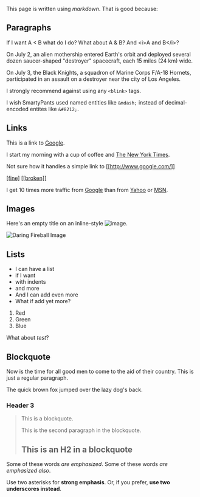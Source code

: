 This page is written using _markdown_. That is good because:

## Paragraphs

If I want A < B what do I do? What about A & B? And &lt;i>A and B&lt;/i>?

On July 2, an alien mothership entered Earth's orbit and deployed several dozen 
saucer-shaped "destroyer" spacecraft, each 15 miles (24 km) wide.

On July 3, the Black Knights, a squadron of Marine Corps F/A-18 Hornets, 
participated in an assault on a destroyer near the city of Los Angeles.

I strongly recommend against using any `<blink>` tags.

I wish SmartyPants used named entities like `&mdash;`
instead of decimal-encoded entites like `&#8212;`.

## Links

This is a link to [Google](https://www.google.com/).

I start my morning with a cup of coffee and
[The New York Times][NY Times].

[ny times]: http://www.nytimes.com/

Not sure how it handles a simple link to [[http://www.google.com/]]

[[fine]](http://www.attacklab.net/)
[[[broken]]](http://www.attacklab.net/)



I get 10 times more traffic from [Google][1] than from
[Yahoo][2] or [MSN][3].

[1]: http://google.com/        "Google"
[2]: http://search.yahoo.com/  "Yahoo Search"
[3]: http://search.msn.com/    "MSN Search"

## Images

Here's an empty title on an inline-style ![image](http://w3.org/Icons/valid-xhtml10).

![Daring Fireball Image](https://daringfireball.net/graphics/logos/ "should say Daring Fireball")

## Lists

- I can have a list
- if I want
 - with indents
  - and more
- And I can add even more
- What if add yet more?
 
1.  Red
2.  Green
3.  Blue

What about *test*?

## Blockquote

Now is the time for all good men to come to
the aid of their country. This is just a
regular paragraph.

The quick brown fox jumped over the lazy
dog's back.

### Header 3

> This is a blockquote.
> 
> This is the second paragraph in the blockquote.
>
> ## This is an H2 in a blockquote



Some of these words *are emphasized*.
Some of these words _are emphasized also_.

Use two asterisks for **strong emphasis**.
Or, if you prefer, __use two underscores instead__.